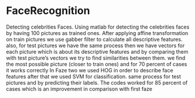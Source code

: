 # FaceRecognition
Detecting celebrities Faces.
Using matlab for detecting the celebrities faces by having 100 pictures as trained ones. 
After applying affine transformation on train pictures we use gabber filter to calculate all descriptive features.
also, for test pictures we have the same process then we have vectors for each picture 
which is about its descriptive features and by comparing them with test picture’s vectors we try to find similarities between them. 
we find the most possible picture (closer to train ones) and for 70 percent of cases it works correctly In Faze two we used HOG 
in order to describe face features after that we used SVM for classification. same process for test pictures 
and by predicting their labels. 
The codes worked for 85 percent of cases which is an improvement in comparison with first faze
